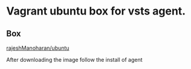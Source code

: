 # Vagrant ubuntu box for vsts agent.

## Box
[rajeshManoharan/ubuntu](https://app.vagrantup.com/rajeshManoharan/boxes/ubuntu)

After downloading the image follow the install of agent 

